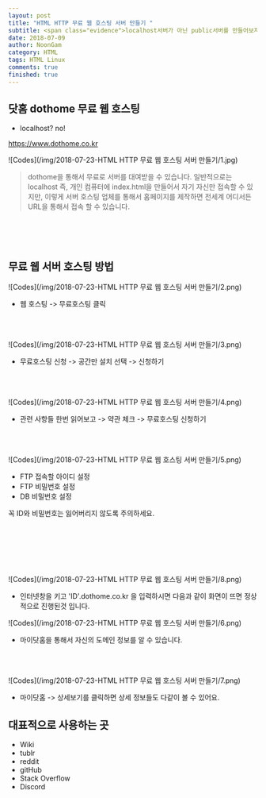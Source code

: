 ```yaml
---
layout: post
title: "HTML HTTP 무료 웹 호스팅 서버 만들기 "
subtitle: <span class="evidence">localhost서버가 아닌 public서버를 만들어보자.</span>
date: 2018-07-09
author: NoonGam
category: HTML
tags: HTML Linux
comments: true
finished: true
---
```



<!-- Study Sample  -->

## 닷홈 dothome 무료 웹 호스팅

- localhost? no! <br>

https://www.dothome.co.kr


![Codes](/img/2018-07-23-HTML HTTP 무료 웹 호스팅 서버 만들기/1.jpg)
> dothome을 통해서 무료로 서버를 대여받을 수 있습니다. 일반적으로는 localhost 즉, 개인 컴퓨터에 index.html을 만들어서 자기 자신만 접속할 수 있지만, 이렇게 서버 호스팅 업체를 통해서 홈페이지를 제작하면 전세계 어디서든 URL을 통해서 접속 할 수 있습니다.


<br>
<br>
<br>

## 무료 웹 서버 호스팅 방법

![Codes](/img/2018-07-23-HTML HTTP 무료 웹 호스팅 서버 만들기/2.png)

- 웹 호스팅 -> 무료호스팅 클릭

<br>
<br>

![Codes](/img/2018-07-23-HTML HTTP 무료 웹 호스팅 서버 만들기/3.png)
- 무료호스팅 신청 -> 공간만 설치 선택 -> 신청하기

<br>
<br>

![Codes](/img/2018-07-23-HTML HTTP 무료 웹 호스팅 서버 만들기/4.png)

- 관련 사항들 한번 읽어보고 -> 약관 체크 -> 무료호스팅 신청하기

<br>
<br>


![Codes](/img/2018-07-23-HTML HTTP 무료 웹 호스팅 서버 만들기/5.png)

- FTP 접속할 아이디 설정
- FTP 비밀번호 설정
- DB 비밀번호 설정

꼭 ID와 비밀번호는 잃어버리지 않도록 주의하세요.

<br>
<br>


<br>
<br>
<br>

![Codes](/img/2018-07-23-HTML HTTP 무료 웹 호스팅 서버 만들기/8.png)

- 인터넷창을 키고 <a> 'ID'.dothome.co.kr </a> 을 입력하시면 다음과 같이 화면이 뜨면 정상적으로 진행된것 입니다. 

![Codes](/img/2018-07-23-HTML HTTP 무료 웹 호스팅 서버 만들기/6.png)

- 마이닷홈을 통해서 자신의 도메인 정보를 알 수 있습니다.

<br>
<br>


![Codes](/img/2018-07-23-HTML HTTP 무료 웹 호스팅 서버 만들기/7.png)

- 마이닷홈 -> 상세보기를 클릭하면 상세 정보들도 다같이 볼 수 있어요.




## 대표적으로 사용하는 곳
* Wiki
* tublr
* reddit
* gitHub
* Stack Overflow
* Discord
